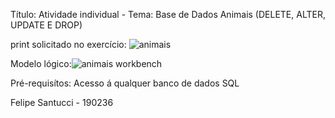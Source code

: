 Título: Atividade individual - Tema: Base de Dados Animais (DELETE, ALTER, UPDATE E DROP)

print solicitado no exercício:
![animais](https://github.com/FeSantuccii/AC2/assets/166468895/ccd33065-a5bf-47d4-adea-5ce4ece71667)

Modelo lógico:![animais workbench](https://github.com/FeSantuccii/AC2/assets/166468895/e4c86496-69c0-4545-8848-8fd5957f2279)

Pré-requisítos: Acesso á qualquer banco de dados SQL


Felipe Santucci - 190236
